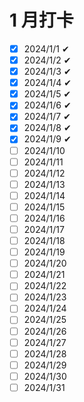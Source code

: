 # 1 月打卡

- [x] 2024/1/1 ✔
- [x] 2024/1/2 ✔
- [x] 2024/1/3 ✔
- [x] 2024/1/4 ✔
- [x] 2024/1/5 ✔
- [x] 2024/1/6 ✔
- [x] 2024/1/7 ✔
- [x] 2024/1/8 ✔
- [x] 2024/1/9 ✔
- [ ] 2024/1/10
- [ ] 2024/1/11
- [ ] 2024/1/12
- [ ] 2024/1/13
- [ ] 2024/1/14
- [ ] 2024/1/15
- [ ] 2024/1/16
- [ ] 2024/1/17
- [ ] 2024/1/18
- [ ] 2024/1/19
- [ ] 2024/1/20
- [ ] 2024/1/21
- [ ] 2024/1/22
- [ ] 2024/1/23
- [ ] 2024/1/24
- [ ] 2024/1/25
- [ ] 2024/1/26
- [ ] 2024/1/27
- [ ] 2024/1/28
- [ ] 2024/1/29
- [ ] 2024/1/30
- [ ] 2024/1/31
